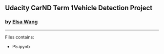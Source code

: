 ## Udacity CarND Term 1Vehicle Detection Project
### by [Elsa Wang](fzd9752@msn.com)
---

Files contains:

* P5.ipynb
